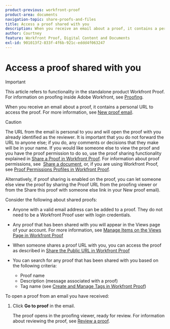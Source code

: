 ```yaml
---
product-previous: workfront-proof
product-area: documents
navigation-topic: share-proofs-and-files
title: Access a proof shared with you
description: When you receive an email about a proof, it contains a personal URL to access the proof. For more information, see New proof email.
author: Courtney
feature: Workfront Proof, Digital Content and Documents
exl-id: 901013f2-833f-4f6b-921c-eddd4f063247
---
```

# Access a proof shared with you

>[!IMPORTANT]
>
>This article refers to functionality in the standalone product Workfront Proof. For information on proofing inside Adobe Workfront, see [Proofing](../../../review-and-approve-work/proofing/proofing.md).

When you receive an email about a proof, it contains a personal URL to access the proof. For more information, see [New proof email](../../../workfront-proof/wp-emailsntfctns/proof-notifications-and-reminders/new-proof-email.md).&nbsp;

>[!CAUTION]
>
>The URL from the email is personal to you and will open the proof with you already identified as the reviewer. It is important that you do not forward the URL to anyone else; if you do, any comments or decisions that they make will be in your name. If you would like someone else to view the proof and you have the proof permission to do so, use the proof sharing functionality explained in [Share a Proof in Workfront Proof](../../../workfront-proof/wp-work-proofsfiles/share-proofs-and-files/share-proof.md). For information about proof permissions, see&nbsp; [Share a document](../../../workfront-basics/grant-and-request-access-to-objects/document-permissions.md), or, if you are using Workfront Proof, see [Proof Permissions Profiles in Workfront Proof](../../../workfront-proof/wp-acct-admin/account-settings/proof-perm-profiles-in-wp.md).
>
>Alternatively, if proof sharing is enabled on the proof, you can let someone else view the proof by sharing the Proof URL from the proofing viewer or from&nbsp;the Share this proof with someone else link in your New proof email).

Consider the following about shared proofs:

* Anyone with a valid email address can be added to a proof. They do not need to be a Workfront Proof user with login credentials.
* Any proof that has been shared with you will appear in the Views page of your account. For more information, see [Manage Items on the Views Page in Workfront Proof](../../../workfront-proof/wp-work-proofsfiles/manage-your-work/manage-items-on-views-page.md)
* When someone shares a proof URL with you, you can access the proof as described in [Share the Public URL in Workfront Proof](../../../workfront-proof/wp-work-proofsfiles/share-proofs-and-files/share-public-url.md)
* You can search for any proof that has been shared with you based on the following criteria:

   * Proof name
   * Description (message associated with a proof)
   * Tag name (see [Create and Manage Tags in Workfront Proof](../../../workfront-proof/wp-work-proofsfiles/organize-your-work/create-and-manage-tags.md))

To open a proof from an email you have received:

1. Click&nbsp;**Go to proof**&nbsp;in the email.

   The proof opens in the proofing viewer, ready for review. For information about reviewing the proof, see [Review a proof](../../../review-and-approve-work/proofing/reviewing-proofs-within-workfront/review-a-proof/review-a-proof.md).
